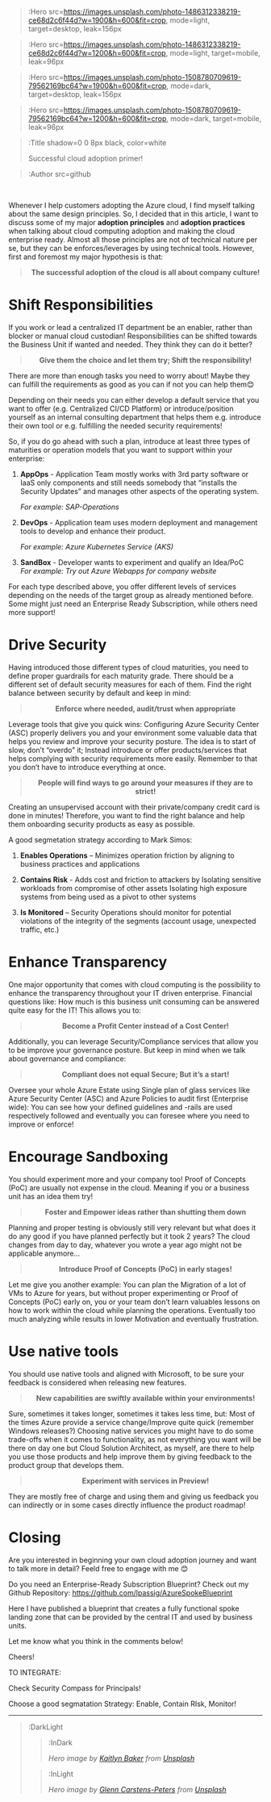 > :Hero src=https://images.unsplash.com/photo-1486312338219-ce68d2c6f44d?w=1900&h=600&fit=crop,
>       mode=light,
>       target=desktop,
>       leak=156px

> :Hero src=https://images.unsplash.com/photo-1486312338219-ce68d2c6f44d?w=1200&h=600&fit=crop,
>       mode=light,
>       target=mobile,
>       leak=96px

> :Hero src=https://images.unsplash.com/photo-1508780709619-79562169bc64?w=1900&h=600&fit=crop,
>       mode=dark,
>       target=desktop,
>       leak=156px

> :Hero src=https://images.unsplash.com/photo-1508780709619-79562169bc64?w=1200&h=600&fit=crop,
>       mode=dark,
>       target=mobile,
>       leak=96px

> :Title shadow=0 0 8px black, color=white
>
> Successful cloud adoption primer!

> :Author src=github

<br>

Whenever I help customers adopting the Azure cloud, I find myself talking about the same design principles. So, I decided that in this article, I want to discuss some of my major **adoption principles** and **adoption practices** when talking about cloud computing adoption and making the cloud enterprise ready. Almost all those principles are not of technical nature per se, but they can be enforces/leverages by using technical tools. However, first and foremost my major hypothesis is that:

**<center><blockquote>The successful adoption of the cloud is all about company culture!</center></blockquote>**

# Shift Responsibilities
If you work or lead a centralized IT department be an enabler, rather than blocker or manual cloud custodian! Responsibilities can be shifted towards the Business Unit if wanted and needed. They think they can do it better?

**<center><blockquote>Give them the choice and let them try; Shift the responsibility!</center></blockquote>**

There are more than enough tasks you need to worry about! Maybe they can fulfill the requirements as good as you can if not you can help them😊

Depending on their needs you can either develop a default service that you want to offer (e.g. Centralized CI/CD Platform) or introduce/position yourself as an internal consulting department that helps them e.g. introduce their own tool or e.g. fulfilling the needed security requirements!

So, if you do go ahead with such a plan, introduce at least three types of maturities or operation models that you want to support within your enterprise:

1. **AppOps** - Application Team mostly works with 3rd party software or IaaS only components and still needs somebody that “installs the Security Updates” and manages other aspects of the operating system.

    *For example: SAP-Operations*

2. **DevOps** - Application team uses modern deployment and management tools to develop and enhance their product. 

    *For example: Azure Kubernetes Service (AKS)*

3. **SandBox** - Developer wants to experiment and qualify an Idea/PoC     
    *For example: Try out Azure Webapps for company website*

For each type described above, you offer different levels of services depending on the needs of the target group as already mentioned before. Some might just need an Enterprise Ready Subscription, while others need more support!  

# Drive Security
Having introduced those different types of cloud maturities, you need to define proper guardrails for each maturity grade. There should be a different set of default security measures for each of them. Find the right balance between security by default and keep in mind:

**<center><blockquote>Enforce where needed, audit/trust when appropriate</center></blockquote>**

Leverage tools that give you quick wins: Configuring Azure Security Center (ASC) properly delivers you and your environment some valuable data that helps you review and improve your security posture. The idea is to start of slow, don’t “overdo” it; Instead introduce or offer products/services that helps complying with security requirements more easily. Remember to that you don’t have to introduce everything at once.

**<center><blockquote>People will find ways to go around your measures if they are to strict!</center></blockquote>**

Creating an unsupervised account with their private/company credit card is done in minutes! Therefore, you want to find the right balance and help them onboarding security products as easy as possible.

A good segmetation strategy according to Mark Simos:  

1. **Enables Operations** – Minimizes operation friction by aligning to business practices and applications

2. **Contains Risk** - Adds cost and friction to attackers by
Isolating sensitive workloads from compromise of other assets
Isolating high exposure systems from being used as a pivot to other systems

3. **Is Monitored** – Security Operations should monitor for potential violations of the integrity of the segments (account usage, unexpected traffic, etc.)

# Enhance Transparency

One major opportunity that comes with cloud computing is the possibility to enhance the transparency throughout your IT driven enterprise. Financial questions like: How much is this business unit consuming can be answered quite easy for the IT! This allows you to: 

**<center><blockquote>Become a Profit Center instead of a Cost Center!**</center></blockquote>

Additionally, you can leverage Security/Compliance services that allow you to be improve your governance posture. But keep in mind when we talk about governance and compliance: 

**<center><blockquote>Compliant does not equal Secure; But it’s a start!</center></blockquote>**

Oversee your whole Azure Estate using Single plan of glass services like Azure Security Center (ASC) and Azure Policies to audit first (Enterprise wide): You can see how your defined guidelines and -rails are used respectively followed and eventually you can foresee where you need to improve or enforce!

# Encourage Sandboxing
You should experiment more and your company too! Proof of Concepts (PoC) are usually not expense in the cloud. Meaning if you or a business unit has an idea them try!

**<center><blockquote>Foster and Empower ideas rather than shutting them down</center></blockquote>**

Planning and proper testing is obviously still very relevant but what does it do any good if you have planned perfectly but it took 2 years? The cloud changes from day to day, whatever you wrote a year ago might not be applicable anymore…

**<center><blockquote>Introduce Proof of Concepts (PoC) in early stages!</center></blockquote>**

Let me give you another example: You can plan the Migration of a lot of VMs to Azure for years, but without proper experimenting or Proof of Concepts (PoC) early on, you or your team don’t learn valuables lessons on how to work within the cloud while planning the operations. Eventually too much analyzing while results in lower Motivation and eventually frustration.

# Use native tools
You should use native tools and aligned with Microsoft, to be sure your feedback is considered when releasing new features.

**<center><blockquote>New capabilities are swiftly available within your environments!</center></blockquote>**

Sure, sometimes it takes longer, sometimes it takes less time, but: Most of the times Azure provide a service change/Improve quite quick (remember Windows releases?) Choosing native services you might have to do some trade-offs when it comes to functionality, as not everything you want will be there on day one but Cloud Solution Architect, as myself, are there to help you use those products and help improve them by giving feedback to the product group that develops them.

**<center><blockquote>Experiment with services in Preview!</center></blockquote>**

They are mostly free of charge and using them and giving us feedback you can indirectly or in some cases directly influence the product roadmap!

# Closing
Are you interested in beginning your own cloud adoption journey and want to talk more in detail? Feeld free to engage with me 😊 

Do you need an Enterprise-Ready Subscription Blueprint? Check out my Github Repository: https://github.com/lpassig/AzureSpokeBlueprint 

Here I have published a blueprint that creates a fully functional spoke landing zone that can be provided by the central IT and used by business units.

Let me know what you think in the comments below!

Cheers!

TO INTEGRATE:

Check Security Compass for Principals! 

Choose a good segmatation Strategy: Enable, Contain RIsk, Monitor!

---

> :DarkLight
> > :InDark
> >
> > _Hero image by [Kaitlyn Baker](https://unsplash.com/@kaitlynbaker) from [Unsplash](https://unsplash.com)_
>
> > :InLight
> >
> > _Hero image by [Glenn Carstens-Peters](https://unsplash.com/@glenncarstenspeters) from [Unsplash](https://unsplash.com)_
